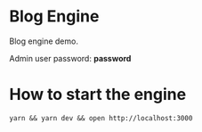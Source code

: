 # Blog Engine

Blog engine demo.

Admin user password: **password**

# How to start the engine

```
yarn && yarn dev && open http://localhost:3000
```
